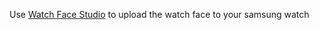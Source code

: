 Use [Watch Face Studio](https://developer.samsung.com/watch-face-studio/download.html) to upload the watch face to your samsung watch
